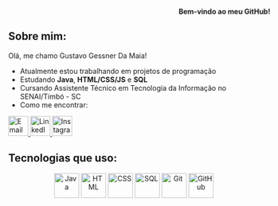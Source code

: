 <p align="center">
  <span style="display:inline-block; animation: mover 10s linear infinite;">
    <strong>Bem-vindo ao meu GitHub!</strong>
  </span>
</p>

<style>
@keyframes mover {
  0% { transform: translateX(100%); }
  100% { transform: translateX(-100%); }
}
</style>



## Sobre mim:

Olá, me chamo Gustavo Gessner Da Maia!

- Atualmente estou trabalhando em projetos de programação
- Estudando **Java**, **HTML/CSS/JS** e **SQL**
- Cursando Assistente Técnico em Tecnologia da Informação no SENAI/Timbó - SC
- Como me encontrar:

<p align="left">
  <a href="mailto:gustavo_g_da-maia@estudante.sesisenai.org.br">
    <img src="https://img.icons8.com/ios-glyphs/30/000000/email.png" alt="Email" width="40" height="40"/>
  </a>
  <a href="https://www.linkedin.com/in/gustavo-gessner-da-maia-989437314">
    <img src="https://img.icons8.com/ios-filled/30/000000/linkedin.png" alt="LinkedIn" width="40" height="40"/>
  </a>
  <a href="https://www.instagram.com/gustavo._gm/">
    <img src="https://img.icons8.com/ios-glyphs/30/000000/instagram-new.png" alt="Instagram" width="40" height="40"/>
  </a>
</p>

## Tecnologias que uso:

<p align="center">
  <img src="https://cdn.jsdelivr.net/gh/devicons/devicon/icons/java/java-original.svg" alt="Java" width="50" height="50"/>
  <img src="https://cdn.jsdelivr.net/gh/devicons/devicon/icons/html5/html5-original.svg" alt="HTML" width="50" height="50"/>
  <img src="https://cdn.jsdelivr.net/gh/devicons/devicon/icons/css3/css3-original.svg" alt="CSS" width="50" height="50"/>
  <img src="https://cdn.jsdelivr.net/gh/devicons/devicon/icons/mysql/mysql-original.svg" alt="SQL" width="50" height="50"/>
  <img src="https://cdn.jsdelivr.net/gh/devicons/devicon/icons/git/git-original.svg" alt="Git" width="50" height="50"/>
  <img src="https://cdn.jsdelivr.net/gh/devicons/devicon/icons/github/github-original.svg" alt="GitHub" width="50" height="50"/>
</p>

